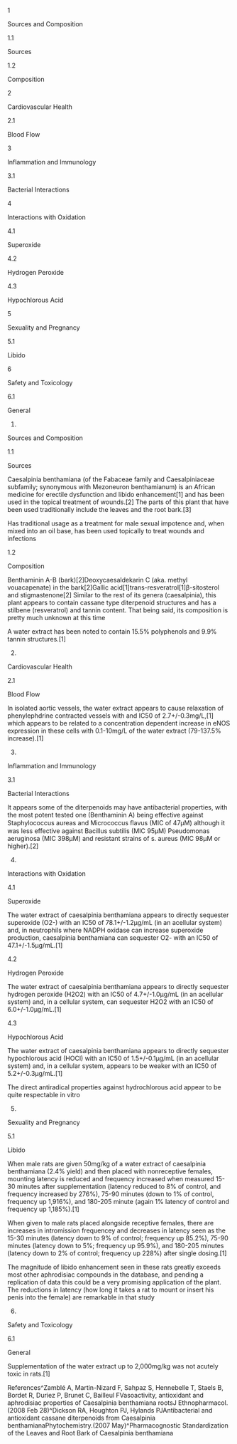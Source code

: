 1

Sources and Composition

1.1

Sources

1.2

Composition

2

Cardiovascular Health

2.1

Blood Flow

3

Inflammation and Immunology

3.1

Bacterial Interactions

4

Interactions with Oxidation

4.1

Superoxide

4.2

Hydrogen Peroxide

4.3

Hypochlorous Acid

5

Sexuality and Pregnancy

5.1

Libido

6

Safety and Toxicology

6.1

General

1.

Sources and Composition

1.1

Sources

Caesalpinia benthamiana (of the Fabaceae family and Caesalpiniaceae subfamily; synonymous with Mezoneuron benthamianum) is an African medicine for erectile dysfunction and libido enhancement\[1] and has been used in the topical treatment of wounds.\[2] The parts of this plant that have been used traditionally include the leaves and the root bark.\[3]


Has traditional usage as a treatment for male sexual impotence and, when mixed into an oil base, has been used topically to treat wounds and infections


1.2

Composition

Benthaminin A\-B (bark)\[2]Deoxycaesaldekarin C (aka. methyl vouacapenate) in the bark\[2]Gallic acid\[1]trans\-resveratrol\[1]β\-sitosterol and stigmastenone\[2]
Similar to the rest of its genera (caesalpinia), this plant appears to contain cassane type diterpenoid structures and has a stilbene (resveratrol) and tannin content. That being said, its composition is pretty much unknown at this time


A water extract has been noted to contain 15\.5% polyphenols and 9\.9% tannin structures.\[1]

2.

Cardiovascular Health

2.1

Blood Flow

In isolated aortic vessels, the water extract appears to cause relaxation of phenylephdrine contracted vessels with and IC50 of 2\.7\+/\-0\.3mg/L,\[1] which appears to be related to a concentration dependent increase in eNOS expression in these cells with 0\.1\-10mg/L of the water extract (79\-137\.5% increase).\[1]

3.

Inflammation and Immunology

3.1

Bacterial Interactions

It appears some of the diterpenoids may have antibacterial properties, with the most potent tested one (Benthaminin A) being effective against Staphylococcus aureas and Micrococcus ﬂavus (MIC of 47µM) although it was less effective against Bacillus subtilis (MIC 95µM) Pseudomonas aeruginosa (MIC 398µM) and resistant strains of s. aureus (MIC 98µM or higher).\[2]

4.

Interactions with Oxidation

4.1

Superoxide

The water extract of caesalpinia benthamiana appears to directly sequester superoxide (O2\-) with an IC50 of 78\.1\+/\-1\.2µg/mL (in an acellular system) and, in neutrophils where NADPH oxidase can increase superoxide production, caesalpinia benthamiana can sequester O2\- with an IC50 of 47\.1\+/\-1\.5µg/mL.\[1]

4.2

Hydrogen Peroxide

The water extract of caesalpinia benthamiana appears to directly sequester hydrogen peroxide (H2O2) with an IC50 of 4\.7\+/\-1\.0µg/mL (in an acellular system) and, in a cellular system, can sequester H2O2 with an IC50 of 6\.0\+/\-1\.0µg/mL.\[1]

4.3

Hypochlorous Acid

The water extract of caesalpinia benthamiana appears to directly sequester hypochlorous acid (HOCl) with an IC50 of 1\.5\+/\-0\.1µg/mL (in an acellular system) and, in a cellular system, appears to be weaker with an IC50 of 5\.2\+/\-0\.3µg/mL.\[1]


The direct antiradical properties against hydrochlorous acid appear to be quite respectable in vitro


5.

Sexuality and Pregnancy

5.1

Libido

When male rats are given 50mg/kg of a water extract of caesalpinia benthamiana (2\.4% yield) and then placed with nonreceptive females, mounting latency is reduced and frequency increased when measured 15\-30 minutes after supplementation (latency reduced to 8% of control, and frequency increased by 276%), 75\-90 minutes (down to 1% of control, frequency up 1,916%), and 180\-205 minute (again 1% latency of control and frequency up 1,185%).\[1]

When given to male rats placed alongside receptive females, there are increases in intromission frequencey and decreases in latency seen as the 15\-30 minutes (latency down to 9% of control; frequency up 85\.2%), 75\-90 minutes (latency down to 5%; frequency up 95\.9%), and 180\-205 minutes (latency down to 2% of control; frequency up 228%) after single dosing.\[1]


The magnitude of libido enhancement seen in these rats greatly exceeds most other aphrodisiac compounds in the database, and pending a replication of data this could be a very promising application of the plant. The reductions in latency (how long it takes a rat to mount or insert his penis into the female) are remarkable in that study


6.

Safety and Toxicology

6.1

General

Supplementation of the water extract up to 2,000mg/kg was not acutely toxic in rats.\[1]

References^Zamblé A, Martin\-Nizard F, Sahpaz S, Hennebelle T, Staels B, Bordet R, Duriez P, Brunet C, Bailleul FVasoactivity, antioxidant and aphrodisiac properties of Caesalpinia benthamiana rootsJ Ethnopharmacol.(2008 Feb 28)^Dickson RA, Houghton PJ, Hylands PJAntibacterial and antioxidant cassane diterpenoids from Caesalpinia benthamianaPhytochemistry.(2007 May)^Pharmacognostic Standardization of the Leaves and Root Bark of Caesalpinia benthamiana